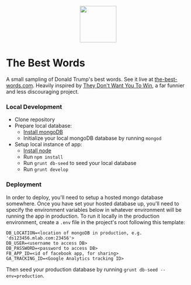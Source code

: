 <p align="center">
    <img src="https://raw.githubusercontent.com/filipemir/trump/master/public/src/static/img/face-orange.png" width="100px">
</p>

# The Best Words
A small sampling of Donald Trump's best words. See it live at [the-best-words.com](http://www.the-best-words.com).
Heavily inspired by [They Don't Want You To Win](http://www.theydontwantyouto.win), a far funnier and less discouraging
project.

### Local Development
* Clone repository
* Prepare local database:
  * [Install mongoDB](https://www.mongodb.com/download-center)
  * Initialize your local mongoDB database by running `mongod`
* Setup local instance of app:
  * [Install node](https://nodejs.org/en/download/)
  * Run `npm install`
  * Run `grunt db-seed` to seed your local database
  * Run `grunt develop`

### Deployment
In order to deploy, you'll need to setup a hosted mongo database somewhere. Once you have set your hosted database up,
you'll need to specify the environment variables below in whatever environment will be running the app in production.
To run it locally in the production environment, create a `.env` file in the project's root following this template:

```
DB_LOCATION=<location of mongoDB in production, e.g. 'ds123456.mlab.com:23456'>
DB_USER=<username to access DB>
DB_PASSWORD=<password to access DB>
FB_APP_ID=<id of facebook app, for sharing>
GA_TRACKING_ID=<Google Analytics tracking ID>
```

Then seed your production database by running `grunt db-seed --env=production`.


